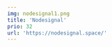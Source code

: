 ```yaml
---
img: nodesignal1.png
title: 'Nodesignal'
prio: 32
url: 'https://nodesignal.space/'
---
```


















